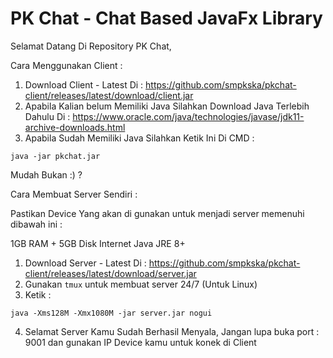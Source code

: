 # PK Chat - Chat Based JavaFx Library

Selamat Datang Di Repository PK Chat, 

Cara Menggunakan Client : 

1. Download Client - Latest Di : https://github.com/smpkska/pkchat-client/releases/latest/download/client.jar
2. Apabila Kalian belum Memiliki Java Silahkan Download Java Terlebih Dahulu Di : https://www.oracle.com/java/technologies/javase/jdk11-archive-downloads.html
3. Apabila Sudah Memiliki Java Silahkan Ketik Ini Di CMD : 
```
java -jar pkchat.jar
```
Mudah Bukan :) ?

Cara Membuat Server Sendiri : 

Pastikan Device Yang akan di gunakan untuk menjadi server memenuhi dibawah ini : 

1GB RAM +
5GB Disk
Internet
Java JRE 8+

1. Download Server - Latest Di : https://github.com/smpkska/pkchat-client/releases/latest/download/server.jar
2. Gunakan ``tmux`` untuk membuat server 24/7 (Untuk Linux)
3. Ketik : 
```
java -Xms128M -Xmx1080M -jar server.jar nogui
```
4. Selamat Server Kamu Sudah Berhasil Menyala, Jangan lupa buka port : 9001 dan gunakan IP Device kamu untuk konek di Client
